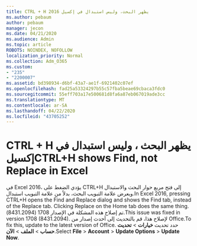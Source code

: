 ```yaml
---
title: CTRL + H يظهر البحث، وليس استبدال في إكسيل 2016
ms.author: pebaum
author: pebaum
manager: jecon
ms.date: 04/21/2020
ms.audience: Admin
ms.topic: article
ROBOTS: NOINDEX, NOFOLLOW
localization_priority: Normal
ms.collection: Adm_O365
ms.custom:
- "235"
- "2200007"
ms.assetid: bd398934-d6bf-43a7-ae1f-6921402c07ef
ms.openlocfilehash: fad25a53324297b55c57fba5beae69cbaca3fdc0
ms.sourcegitcommit: 55eff703a17e500681d8fa6a87eb067019ade3cc
ms.translationtype: MT
ms.contentlocale: ar-SA
ms.lasthandoff: 04/22/2020
ms.locfileid: "43705252"
---
```

# <a name="ctrlh-shows-find-not-replace-in-excel"></a><span data-ttu-id="05b1a-102">CTRL + H يظهر البحث ، وليس استبدال في إكسيل</span><span class="sxs-lookup"><span data-stu-id="05b1a-102">CTRL+H shows Find, not Replace in Excel</span></span>

<span data-ttu-id="05b1a-103">في Excel 2016، يؤدي الضغط على CTRL+H إلى فتح مربع حوار البحث والاستبدال ويعرض علامة التبويب البحث، بدلاً من علامة التبويب استبدال.</span><span class="sxs-lookup"><span data-stu-id="05b1a-103">In Excel 2016, pressing CTRL+H opens the Find and Replace dialog and shows the Find tab, instead of the Replace tab. Clicking Replace on the Home tab does the same thing.</span></span> <span data-ttu-id="05b1a-104">تم إصلاح هذه المشكلة في الإصدار 1708 (8431.2094).</span><span class="sxs-lookup"><span data-stu-id="05b1a-104">This issue was fixed in version 1708 (8431.2094).</span></span> <span data-ttu-id="05b1a-105">لإصلاح هذا، قم بالتحديث إلى أحدث إصدار من Office.</span><span class="sxs-lookup"><span data-stu-id="05b1a-105">To fix this, update to the latest version of Office.</span></span> <span data-ttu-id="05b1a-106">حدد تحديث **خيارات** \> **تحديث حساب** \> **الملف** \> **الآن**.</span><span class="sxs-lookup"><span data-stu-id="05b1a-106">Select **File** \> **Account** \> **Update Options** \> **Update Now**.</span></span>
  